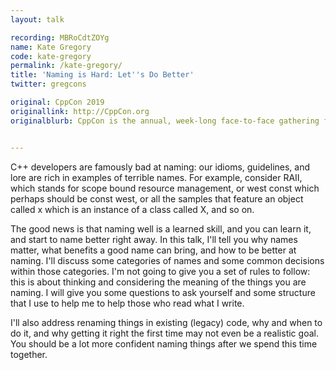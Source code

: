 ```yaml
---
layout: talk

recording: MBRoCdtZOYg
name: Kate Gregory
code: kate-gregory
permalink: /kate-gregory/
title: 'Naming is Hard: Let''s Do Better'
twitter: gregcons

original: CppCon 2019 
originallink: http://CppCon.org
originalblurb: CppCon is the annual, week-long face-to-face gathering for the entire C++ community. The conference is organized by the C++ community for the community. You will enjoy inspirational talks and a friendly atmosphere designed to help attendees learn from each other, meet interesting people, and generally have a stimulating experience. 


---
```


C++ developers are famously bad at naming: our idioms, guidelines, and lore are rich in examples of terrible names. For example, consider RAII, which stands for scope bound resource management, or west const which perhaps should be const west, or all the samples that feature an object called x which is an instance of a class called X, and so on.

The good news is that naming well is a learned skill, and you can learn it, and start to name better right away. In this talk, I'll tell you why names matter, what benefits a good name can bring, and how to be better at naming. I'll discuss some categories of names and some common decisions within those categories. I'm not going to give you a set of rules to follow: this is about thinking and considering the meaning of the things you are naming. I will give you some questions to ask yourself and some structure that I use to help me to help those who read what I write.

I'll also address renaming things in existing (legacy) code, why and when to do it, and why getting it right the first time may not even be a realistic goal. You should be a lot more confident naming things after we spend this time together.